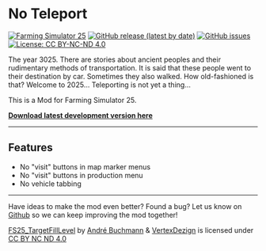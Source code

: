 # No Teleport

[![Farming Simulator 25](https://img.shields.io/badge/farming%20simulator-25-A0C213?style=flat-square)](https://www.farming-simulator.com/)
[![GitHub release (latest by date)](https://img.shields.io/github/v/release/VertexDezign/NoTeleport?style=flat-square)](https://github.com/VertexDezign/NoTeleport/releases)
[![GitHub issues](https://img.shields.io/github/issues/VertexDezign/NoTeleport?style=flat-square)](https://github.com/VertexDezign/NoTeleport/issues)
[![License: CC BY-NC-ND 4.0](https://img.shields.io/badge/License-CC_BY--NC--ND_4.0-lightgrey.svg?style=flat-square)](https://creativecommons.org/licenses/by-nc-nd/4.0/)

The year 3025. There are stories about ancient peoples and their rudimentary methods of transportation. It is said that these people went to their destination by car. Sometimes they also walked. How old-fashioned is that?
Welcome to 2025... Teleporting is not yet a thing...


This is a Mod for Farming Simulator 25.

**[Download latest development version here](https://github.com/VertexDezign/NoTeleport/releases/download/fs25-latest/FS25_NoTeleport.zip)**

---

## Features

- No "visit" buttons in map marker menus
- No "visit" buttons in production menu
- No vehicle tabbing

---

Have ideas to make the mod even better? Found a bug? Let us know on [Github](https://github.com/VertexDezign/NoTeleport/issues) so we can keep improving the mod together!

[FS25_TargetFillLevel](https://github.com/VertexDezign/NoTeleport/) by [André Buchmann](https://github.com/schliesser/) & [VertexDezign](https://vertexdezign.net/) is licensed under [CC BY NC ND 4.0](http://creativecommons.org/licenses/by-nc-nd/4.0/)
